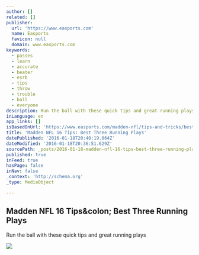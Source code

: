 ```yaml
---
author: []
related: []
publisher:
  url: 'https://www.easports.com'
  name: Easports
  favicon: null
  domain: www.easports.com
keywords:
  - passes
  - learn
  - accurate
  - beater
  - esrb
  - tips
  - throw
  - trouble
  - ball
  - everyone
description: Run the ball with these quick tips and great running plays
inLanguage: en
app_links: []
isBasedOnUrl: 'https://www.easports.com/madden-nfl/tips-and-tricks/best-three-runs'
title: 'Madden NFL 16 Tips: Best Three Running Plays'
datePublished: '2016-01-18T20:40:19.064Z'
dateModified: '2016-01-18T20:36:51.629Z'
sourcePath: _posts/2016-01-18-madden-nfl-16-tips-best-three-running-plays.md
published: true
inFeed: true
hasPage: false
inNav: false
_context: 'http://schema.org'
_type: MediaObject

---
```

<article style=""><h1>Madden NFL 16 Tips&amp;colon; Best Three Running Plays</h1><p>Run the ball with these quick tips and great running plays</p><img src="https://media.easports.com/content/www-easports/en_US/madden-nfl/tips-and-tricks/set-your-feet/_jcr_content/previewMedia/youtube/image.img.jpg" /></article>